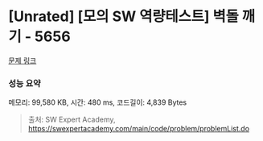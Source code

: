 # [Unrated] [모의 SW 역량테스트] 벽돌 깨기 - 5656 

[문제 링크](https://swexpertacademy.com/main/code/problem/problemDetail.do?contestProbId=AWXRQm6qfL0DFAUo) 

### 성능 요약

메모리: 99,580 KB, 시간: 480 ms, 코드길이: 4,839 Bytes



> 출처: SW Expert Academy, https://swexpertacademy.com/main/code/problem/problemList.do